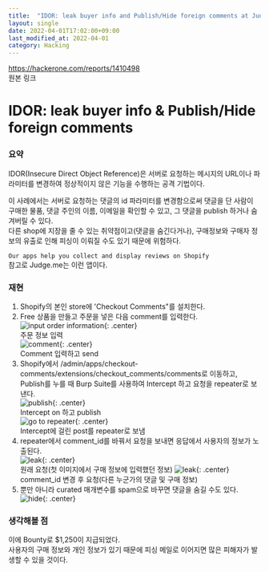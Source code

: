 ```yaml
---
title:  "IDOR: leak buyer info and Publish/Hide foreign comments at Judge.me - $1,250 리뷰"
layout: single
date: 2022-04-01T17:02:00+09:00
last_modified_at: 2022-04-01
category: Hacking
---
```


<https://hackerone.com/reports/1410498>  
원본 링크

# IDOR: leak buyer info & Publish/Hide foreign comments
### 요약
IDOR(Insecure Direct Object Reference)은 서버로 요청하는 메시지의 URL이나 파라미터를 변경하여 정상적이지 않은 기능을 수행하는 공격 기법이다.  
  
이 사례에서는 서버로 요청하는 댓글의 id 파라미터를 변경함으로써 댓글을 단 사람이 구매한 물품, 댓글 주인의 이름, 이메일을 확인할 수 있고, 그 댓글을 publish 하거나 숨겨버릴 수 있다.  
다른 shop에 지장을 줄 수 있는 취약점이고(댓글을 숨긴다거나), 구매정보와 구매자 정보의 유출로 인해 피싱이 이뤄질 수도 있기 때문에 위험하다.  
  
```Our apps help you collect and display reviews on Shopify```  
참고로 Judge.me는 이런 앱이다.  

### 재현
1. Shopify의 본인 store에 'Checkout Comments"를 설치한다.  
2. Free 상품을 만들고 주문을 넣은 다음 comment를 입력한다.  
![input order information](/assets/img/2022-04-01-1410498-IDOR-leak-buyer-info-and-Publish-and-Hide-comments/1.png){: .center}  
주문 정보 입력  
![comment](/assets/img/2022-04-01-1410498-IDOR-leak-buyer-info-and-Publish-and-Hide-comments/2.png){: .center}  
Comment 입력하고 send  
3. Shopify에서 /admin/apps/checkout-comments/extensions/checkout_comments/comments로 이동하고, Publish를 누를 때 Burp Suite를 사용하여 Intercept 하고 요청을 repeater로 보낸다.  
![publish](/assets/img/2022-04-01-1410498-IDOR-leak-buyer-info-and-Publish-and-Hide-comments/3.png){: .center}  
Intercept on 하고 publish  
![go to repeater](/assets/img/2022-04-01-1410498-IDOR-leak-buyer-info-and-Publish-and-Hide-comments/4.png){: .center}  
Intercept에 걸린 post를 repeater로 보냄  
4. repeater에서 comment_id를 바꿔서 요청을 보내면 응답에서 사용자의 정보가 노출된다.  
![leak](/assets/img/2022-04-01-1410498-IDOR-leak-buyer-info-and-Publish-and-Hide-comments/5.png){: .center}  
원래 요청(첫 이미지에서 구매 정보에 입력했던 정보)
![leak](/assets/img/2022-04-01-1410498-IDOR-leak-buyer-info-and-Publish-and-Hide-comments/6.png){: .center}  
comment_id 변경 후 요청(다른 누군가의 댓글 및 구매 정보)  
5. 뿐만 아니라 curated 매개변수를 spam으로 바꾸면 댓글을 숨길 수도 있다.  
![hide](/assets/img/2022-04-01-1410498-IDOR-leak-buyer-info-and-Publish-and-Hide-comments/7.png){: .center}  
  
   
### 생각해볼 점
이에 Bounty로 $1,250이 지급되었다.  
사용자의 구매 정보와 개인 정보가 있기 때문에 피싱 메일로 이어지면 많은 피해자가 발생할 수 있을 것이다.  
